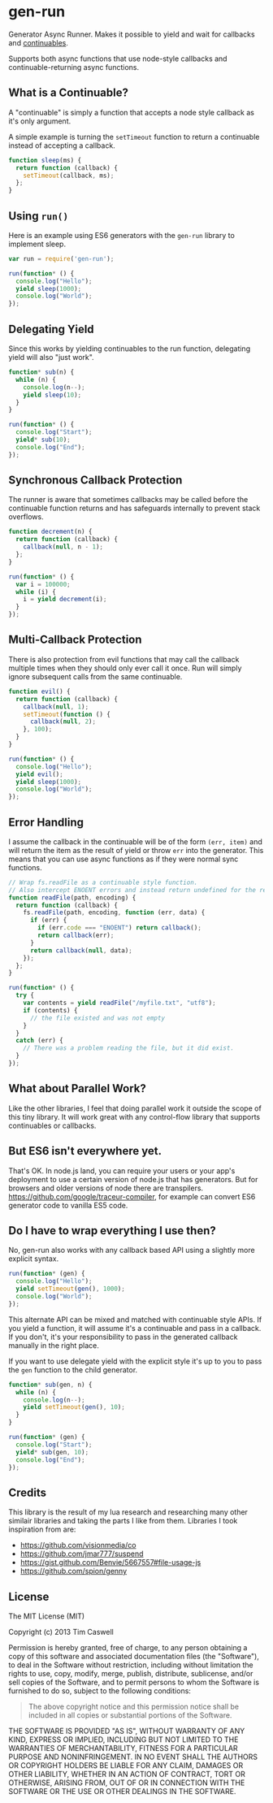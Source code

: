 gen-run
=======

Generator Async Runner.  Makes it possible to yield and wait for callbacks and [continuables](https://github.com/creationix/js-git/blob/master/specs/continuable.md).

Supports both async functions that use node-style callbacks and continuable-returning async functions.

## What is a Continuable?

A "continuable" is simply a function that accepts a node style callback as it's only argument.

A simple example is turning the `setTimeout` function to return a continuable instead of accepting a callback.

```js
function sleep(ms) {
  return function (callback) {
    setTimeout(callback, ms);
  };
}
```

## Using `run()`

Here is an example using ES6 generators with the `gen-run` library to implement sleep.

```js
var run = require('gen-run');

run(function* () {
  console.log("Hello");
  yield sleep(1000);
  console.log("World");
});
```

## Delegating Yield

Since this works by yielding continuables to the run function, delegating yield will also "just work".

```js
function* sub(n) {
  while (n) {
    console.log(n--);
    yield sleep(10);
  }
}

run(function* () {
  console.log("Start");
  yield* sub(10);
  console.log("End");
});
```

## Synchronous Callback Protection

The runner is aware that sometimes callbacks may be called before the continuable function returns and has safeguards internally to prevent stack overflows.

```js
function decrement(n) {
  return function (callback) {
    callback(null, n - 1);
  };
}

run(function* () {
  var i = 100000;
  while (i) {
    i = yield decrement(i);
  }
});
```

## Multi-Callback Protection

There is also protection from evil functions that may call the callback multiple times when they should only ever call it once.  Run will simply ignore subsequent calls from the same continuable.

```js
function evil() {
  return function (callback) {
    callback(null, 1);
    setTimeout(function () {
      callback(null, 2);
    }, 100);
  }
}

run(function* () {
  console.log("Hello");
  yield evil();
  yield sleep(1000);
  console.log("World");
});
```

## Error Handling

I assume the callback in the continuable will be of the form `(err, item)` and will return the item as the result of yield or throw `err` into the generator.  This means that you can use async functions as if they were normal sync functions.

```js
// Wrap fs.readFile as a continuable style function.
// Also intercept ENOENT errors and instead return undefined for the result
function readFile(path, encoding) {
  return function (callback) {
    fs.readFile(path, encoding, function (err, data) {
      if (err) {
        if (err.code === "ENOENT") return callback();
        return callback(err);
      }
      return callback(null, data);
    });
  };
}

run(function* () {
  try {
    var contents = yield readFile("/myfile.txt", "utf8");
    if (contents) {
      // the file existed and was not empty
    }
  }
  catch (err) {
    // There was a problem reading the file, but it did exist.
  }
});
```

## What about Parallel Work?

Like the other libraries, I feel that doing parallel work it outside the scope of this tiny library.  It will work great with any control-flow library that supports continuables or callbacks.

## But ES6 isn't everywhere yet.

That's OK. In node.js land, you can require your users or your app's deployment to use a certain version of node.js that has generators.  But for browsers and older versions of node there are transpilers.  <https://github.com/google/traceur-compiler>, for example can convert ES6 generator code to vanilla ES5 code.

## Do I have to wrap everything I use then?

No, gen-run also works with any callback based API using a slightly more explicit syntax.

```js
run(function* (gen) {
  console.log("Hello");
  yield setTimeout(gen(), 1000);
  console.log("World");
});
```

This alternate API can be mixed and matched with continuable style APIs.  If you yield a function, it will assume it's a continuable and pass in a callback.  If you don't, it's your responsibility to pass in the generated callback manually in the right place.

If you want to use delegate yield with the explicit style it's up to you to pass the `gen` function to the child generator.

```js
function* sub(gen, n) {
  while (n) {
    console.log(n--);
    yield setTimeout(gen(), 10);
  }
}

run(function* (gen) {
  console.log("Start");
  yield* sub(gen, 10);
  console.log("End");
});
```

## Credits

This library is the result of my lua research and researching many other similair libraries and taking the parts I like from them.  Libraries I took inspiration from are:

 - <https://github.com/visionmedia/co>
 - <https://github.com/jmar777/suspend>
 - <https://gist.github.com/Benvie/5667557#file-usage-js>
 - <https://github.com/spion/genny>

## License

The MIT License (MIT)

Copyright (c) 2013 Tim Caswell

Permission is hereby granted, free of charge, to any person obtaining a copy of this software and associated documentation files (the "Software"), to deal in the Software without restriction, including without limitation the rights to use, copy, modify, merge, publish, distribute, sublicense, and/or sell copies of the Software, and to permit persons to whom the Software is furnished to do so, subject to the following conditions:

> The above copyright notice and this permission notice shall be included in all copies or substantial portions of the Software.

THE SOFTWARE IS PROVIDED "AS IS", WITHOUT WARRANTY OF ANY KIND, EXPRESS OR IMPLIED, INCLUDING BUT NOT LIMITED TO THE WARRANTIES OF MERCHANTABILITY, FITNESS FOR A PARTICULAR PURPOSE AND NONINFRINGEMENT. IN NO EVENT SHALL THE AUTHORS OR COPYRIGHT HOLDERS BE LIABLE FOR ANY CLAIM, DAMAGES OR OTHER LIABILITY, WHETHER IN AN ACTION OF CONTRACT, TORT OR OTHERWISE, ARISING FROM, OUT OF OR IN CONNECTION WITH THE SOFTWARE OR THE USE OR OTHER DEALINGS IN THE SOFTWARE.
